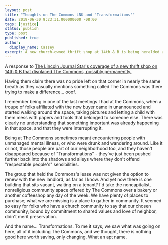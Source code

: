 ```yaml
---
layout: post
title: "Thoughts on The Commons LNK and 'Transformations'"
date: 2019-06-30 9:23:31.000000000 -08:00
tags: [justice]
status: publish
type: post
published: true
author:
  display_name: Cassey
excerpt: A new church-owned thrift shop at 14th & B is being heralded as a huge success. A community space for rebels, misfits, and queer folk used to sit on its location, and still can't find a home despite an empty building on that very corner. Success?
---
```


A response to [The Lincoln Journal Star's coverage of a new thrift shop on 14th & B that displaced The Commons, possibly permanently.](https://journalstar.com/news/local/something-had-to-change-the-resurrection-of-a-nightmarish-near/article_339d7f71-45e2-5922-b33a-770d9f61ddb6.html)

Having them claim there was no pride left on that corner in nearly the same breath as they casually mentions something called The Commons was there trying to make a difference... ooof.

I remember being in one of the last meetings I had at the Commons, when a troupe of folks affiliated with the new buyer came in unannounced and started walking around the space, taking pictures and letting a child with them mess with papers and tools that belonged to someone else. There was clearly no understanding that something important was already happening in that space, and that they were interrupting it.

Being at The Commons sometimes meant encountering people with unmanaged mental illness, or who were drunk and wandering around. Like it or not, those people are part of our neighborhood too, and they haven't disappeared because of "Transformations" - they've just been pushed further back into the shadows and alleys where they don't offend "respectable people's" sensibilities.

The group that held the Commons's lease was not given the option to renew with the new landlord, as far as I know. And yet now there is one building that sits vacant, waiting on a tenant? I'd take the noncapitalist, nonreligious community space offered by The Commons over a bakery or another coffeeshop any day of the week. We have plenty of places to purchase; what we are missing is a place to gather in community. It seemed so easy for folks who have a church community to say that our chosen community, bound by commitment to shared values and love of neighbor, didn't merit preservation.

And the name... Transformations. To me it says, we saw what was going on here, all of it including The Commons, and we thought, there is nothing good here worth saving, only changing. What an apt name.
